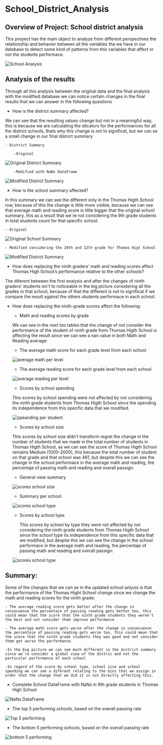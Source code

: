 # School_District_Analysis

## Overview of Project: School district analysis

This proyect has the main object to analyze from different perspectives the relationship and behavior between all the variables tha we have in our database to detect some kind of patterns from this variables that affect or not the students performace.

![School Analysis](https://3k7by215ywuf340yi3alsfso-wpengine.netdna-ssl.com/wp-content/uploads/sites/5/2019/06/FB-People-Climbing-Books-Busines-260968798_1_640_367_c1_c_c.jpg)

## Analysis of the results

Through all this analysis between the original data and the final analysis with the modified database we can notice certain changes in the final results that we can answer in the following questions

- How is the district summary affected?

We can see that the resulting values change but not in a meaningful way, this is because we are calculating the idicators for the performances for all the district schools, thats why this change is not to significat, but we can se a small change in our final district summary

    - District Summary 

        -Original

![Original District Summary](https://github.com/alesandelmoral/School_District_Analysis/blob/main/Resources/Original_District_Summary.JPG)

        -Modified with NaNs DataFrame

![Modified District Summary](https://github.com/alesandelmoral/School_District_Analysis/blob/main/Resources/Modified_District_Summary.JPG)

- How is the school summary affected?

In this summary we can see the different only in the Thomas Higth School row, because of this the change is little more visible, because we can see that average math and reading score is little bigger that the original school summary, this as a result that we´re not considering the 9th grade students in total students count for that specific school.

    - Original

 ![Original School Summary](https://github.com/alesandelmoral/School_District_Analysis/blob/main/Resources/Original_School_Summary.JPG)

    - Modified considering the 10th and 12th grade for Thomas Higt School

![Modified District Summary](https://github.com/alesandelmoral/School_District_Analysis/blob/main/Resources/Modified_School_Summary.JPG)

- How does replacing the ninth graders’ math and reading scores affect Thomas High School’s performance relative to the other schools?

The diferent between the first analysis and after the changes of ninth graders’ students isn't to noticeable in the big picture considering all the grades in that school, because of that the different is not to significat if we compare the result against the others students performace in each school.

- How does replacing the ninth-grade scores affect the following:

    - Math and reading scores by grade

    We can see in the next too tables that the change of not consider the performance of the student of ninth grade from Thomas Higth School is affecting the result since we can see a nan value in both Math and Reading average:

     - The average math score for each grade level from each school 
    
    ![average math per level](https://github.com/alesandelmoral/School_District_Analysis/blob/main/Resources/AverageMath_PerGrade.JPG)

    - The average reading score for each grade level from each school 

    ![average reading per level](https://github.com/alesandelmoral/School_District_Analysis/blob/main/Resources/AverageReading_PerGrade.JPG)


    - Scores by school spending

    This scores by school spending were not affected by not considering the ninth grade students from Thomas Higth School since the spending its independence from this specific data that we modified.

    ![speanding per student](https://github.com/alesandelmoral/School_District_Analysis/blob/main/Resources/Score_spending%20per%20student.JPG)

    - Scores by school size

    This scores by school size didn't transform regret the change in the number of students that we made in the total number of students in Thomas Higth School, as we can see the score of Thomas Higth School remains Medium (1000-2000), this because the total number of student on that grade and that school was 461, but despite this we can see the change in the school performace in the average math and reading, the percentaje of passing math and reading and overall passign:

    - General view summary

    ![scores school size](https://github.com/alesandelmoral/School_District_Analysis/blob/main/Resources/Score_school%20size.JPG)

    - Summary per school

    ![scores school type](https://github.com/alesandelmoral/School_District_Analysis/blob/main/Resources/Score_school%20type.JPG)

    - Scores by school type

        This scores by school by type they were not affected by not considering the ninth grade students from Thomas Higth School since the school type its independence from this specific data that we modified, but despite this we can see the change in the school performace in the average math and reading, the percentaje of passing math and reading and overall passign:

    ![scores school type]()



## Summary: 

Some of the changes that we can se in the updated school anlysis is that the performance of the Thomas Hight School change since we change the math and reading scores for the ninth grade:

    - The average reading score gets better after the change in consecuense the percentaje of passing reading gets better too, this could mean that the score that the ninth grade students they weren't the best and not consider them improve performance

    - The average math score gets worse after the change in consecuense the percentaje of passing reading gets worse too, this could mean that the score that the ninth grade students they was good and not consider them got worse the performance.

    -In the big picture we can see much different in the district summary since we´re consider a global view of the distric and not the particular performance of each school

    -In regard of the score by school type, school size and school spending we can see a diferent relating to the bins that we assign in order that the change that we did it is not directly affecting this.

- Complete School DataFrame with NaNs in 9th grade students in Thomas High School

![NaNs DataFrame](https://github.com/alesandelmoral/School_District_Analysis/blob/main/Resources/Complete_DataFrame_NaNs.JPG)


- The top 5 performing schools, based on the overall passing rate

![Top 5 performing](https://github.com/alesandelmoral/School_District_Analysis/blob/main/Resources/top%205%20performing%20schools.JPG)

- The bottom 5 performing schools, based on the overall passing rate

![bottom 5 performing](https://github.com/alesandelmoral/School_District_Analysis/blob/main/Resources/bottom%205%20performing%20schools.JPG)





